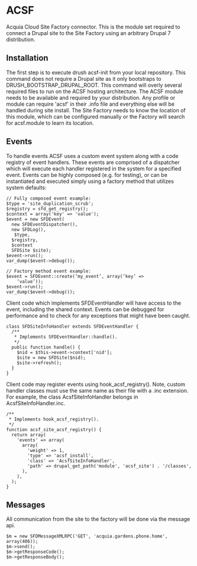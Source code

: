 ACSF
====

Acquia Cloud Site Factory connector. This is the module set required to connect a Drupal site to the Site Factory using an arbitrary Drupal 7 distribution.

Installation
------------
The first step is to execute drush acsf-init from your local repository. This command does not require a Drupal site as it only bootstraps to DRUSH_BOOTSTRAP_DRUPAL_ROOT. This command will overly several required files to run on the ACSF hosting architecture. The ACSF module needs to be available and required by your distribution. Any profile or module can require 'acsf' in their .info file and everything else will be handled during site install. The Site Factory needs to know the location of this module, which can be configured manually or the Factory will search for acsf.module to learn its location.

Events
------

To handle events ACSF uses a custom event system along with a code registry of event handlers. These events are comprised of a dispatcher which will execute each handler registered in the system for a specified event. Events can be highly composed (e.g. for testing), or can be instantiated and executed simply using a factory method that utilizes system defaults:

```
// Fully composed event example:
$type = 'site_duplication_scrub';
$registry = sfd_get_registry();
$context = array('key' => 'value');
$event = new SFDEvent(
  new SFDEventDispatcher(),
  new SFDLog(),
   $type,
  $registry,
  $context
  SFDSite $site);
$event->run();
var_dump($event->debug());
```

```
// Factory method event example:
$event = SFDEvent::create(‘my_event’, array(‘key’ => 
    ‘value’));
$event->run();
var_dump($event->debug());
```

Client code which implements SFDEventHandler will have access to the event, including the shared context. Events can be debugged for performance and to check for any exceptions that might have been caught.

```
class SFDSiteInfoHandler extends SFDEventHandler {
  /**
   * Implements SFDEventHandler::handle().
   */
  public function handle() {
    $nid = $this->event->context['nid'];
    $site = new SFDSite($nid);
    $site->refresh();
  }
}
```

Client code may register events using hook_acsf_registry(). Note, custom handler classes must use the same name as their file with a .inc extension. For example, the class AcsfSiteInfoHandler belongs in AcsfSiteInfoHandler.inc.

```
/**
 * Implements hook_acsf_registry().
 */
function acsf_site_acsf_registry() {
  return array(
    'events' => array(
      array(
        'weight' => 1,
        'type' => 'acsf_install',
        'class' => 'AcsfSiteInfoHandler',
        'path' => drupal_get_path('module', 'acsf_site') . '/classes',
      ),
    ),
  );
}
```

Messages
--------

All communication from the site to the factory will be done via the message api.

```
$m = new SFDMessageXMLRPC('GET', 'acquia.gardens.phone.home', array(406));
$m->send();
$m->getResponseCode();
$m->getResponseBody();
```
